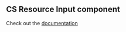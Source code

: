 ## CS Resource Input component
Check out the [documentation](../../../../docs/components.md#cs-resource-input)
